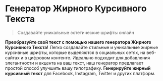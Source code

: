  # Генератор Жирного Курсивного Текста

> Создавайте уникальные эстетические шрифты онлайн

**Преобразуйте свой текст с помощью нашего генератора Жирного Курсивного Текста!** Легко создавайте стильные и уникальные жирные курсивные шрифты, которые выделяются в социальных сетях, на веб-сайтах и в цифровом контенте. Идеально подходит для добавления элегантности и акцента на ваш текст, наш генератор предлагает простой способ улучшить вашу типографику. **Генерируйте жирный курсивный текст** для Facebook, Instagram, Twitter и других платформ.
